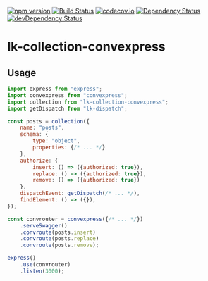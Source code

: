 [![npm version](https://badge.fury.io/js/lk-collection-convexpress.svg)](https://badge.fury.io/js/lk-collection-convexpress)
[![Build Status](https://travis-ci.org/lk-architecture/lk-collection-convexpress.svg?branch=master)](https://travis-ci.org/lk-architecture/lk-collection-convexpress)
[![codecov.io](https://codecov.io/github/lk-architecture/lk-collection-convexpress/coverage.svg?branch=master)](https://codecov.io/github/lk-architecture/lk-collection-convexpress?branch=master)
[![Dependency Status](https://david-dm.org/lk-architecture/lk-collection-convexpress.svg)](https://david-dm.org/lk-architecture/lk-collection-convexpress)
[![devDependency Status](https://david-dm.org/lk-architecture/lk-collection-convexpress/dev-status.svg)](https://david-dm.org/lk-architecture/lk-collection-convexpress#info=devDependencies)

# lk-collection-convexpress

## Usage

```js
import express from "express";
import convexpress from "convexpress";
import collection from "lk-collection-convexpress";
import getDispatch from "lk-dispatch";

const posts = collection({
    name: "posts",
    schema: {
        type: "object",
        properties: {/* ... */}
    },
    authorize: {
        insert: () => ({authorized: true}),
        replace: () => ({authorized: true}),
        remove: () => ({authorized: true})
    },
    dispatchEvent: getDispatch(/* ... */),
    findElement: () => ({}),
});

const convrouter = convexpress({/* ... */})
    .serveSwagger()
    .convroute(posts.insert)
    .convroute(posts.replace)
    .convroute(posts.remove);

express()
    .use(convrouter)
    .listen(3000);
```
